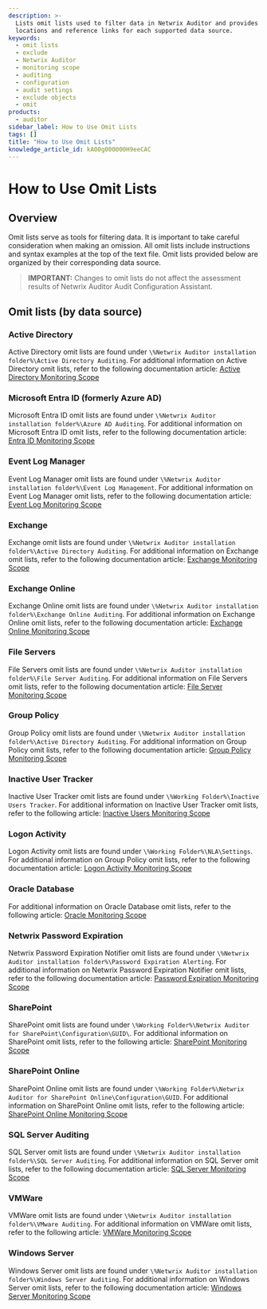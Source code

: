 ```yaml
---
description: >-
  Lists omit lists used to filter data in Netwrix Auditor and provides the file
  locations and reference links for each supported data source.
keywords:
  - omit lists
  - exclude
  - Netwrix Auditor
  - monitoring scope
  - auditing
  - configuration
  - audit settings
  - exclude objects
  - omit
products:
  - auditor
sidebar_label: How to Use Omit Lists
tags: []
title: "How to Use Omit Lists"
knowledge_article_id: kA00g000000H9eeCAC
---
```


# How to Use Omit Lists

## Overview

Omit lists serve as tools for filtering data. It is important to take careful consideration when making an omission. All omit lists include instructions and syntax examples at the top of the text file. Omit lists provided below are organized by their corresponding data source.

> **IMPORTANT:** Changes to omit lists do not affect the assessment results of Netwrix Auditor Audit Configuration Assistant.

## Omit lists (by data source)

### Active Directory

Active Directory omit lists are found under `\%Netwrix Auditor installation folder%\Active Directory Auditing`. For additional information on Active Directory omit lists, refer to the following documentation article: [Active Directory Monitoring Scope](https://docs.netwrix.com/docs/auditor/10_8/admin/monitoringplans/activedirectory/scope)

### Microsoft Entra ID (formerly Azure AD)

Microsoft Entra ID omit lists are found under `\%Netwrix Auditor installation folder%\Azure AD Auditing`. For additional information on Microsoft Entra ID omit lists, refer to the following documentation article: [Entra ID Monitoring Scope](https://docs.netwrix.com/docs/auditor/10_8/admin/monitoringplans/microsoftentraid/scope)

### Event Log Manager

Event Log Manager omit lists are found under `\%Netwrix Auditor installation folder%\Event Log Management`. For additional information on Event Log Manager omit lists, refer to the following documentation article: [Event Log Monitoring Scope](https://docs.netwrix.com/docs/auditor/10_8/tools/eventlogmanager/eventlog)

### Exchange

Exchange omit lists are found under `\%Netwrix Auditor installation folder%\Active Directory Auditing`. For additional information on Exchange omit lists, refer to the following documentation article: [Exchange Monitoring Scope](https://docs.netwrix.com/docs/auditor/10_8/admin/monitoringplans/exchange/scope)

### Exchange Online

Exchange Online omit lists are found under `\%Netwrix Auditor installation folder%\Exchange Online Auditing`. For additional information on Exchange Online omit lists, refer to the following documentation article: [Exchange Online Monitoring Scope](https://docs.netwrix.com/docs/auditor/10_8/admin/monitoringplans/exchangeonline/scope)

### File Servers

File Servers omit lists are found under `\%Netwrix Auditor installation folder%\File Server Auditing`. For additional information on File Servers omit lists, refer to the following documentation article: [File Server Monitoring Scope](https://docs.netwrix.com/docs/auditor/10_8/admin/monitoringplans/fileservers/scope)

### Group Policy

Group Policy omit lists are found under `\%Netwrix Auditor installation folder%\Active Directory Auditing`. For additional information on Group Policy omit lists, refer to the following documentation article: [Group Policy Monitoring Scope](https://docs.netwrix.com/docs/auditor/10_8/admin/monitoringplans/grouppolicy/scope)

### Inactive User Tracker

Inactive User Tracker omit lists are found under `\%Working Folder%\Inactive Users Tracker`. For additional information on Inactive User Tracker omit lists, refer to the following article: [Inactive Users Monitoring Scope](https://docs.netwrix.com/docs/auditor/10_8/tools/inactiveusertracker#monitoring-scope)

### Logon Activity

Logon Activity omit lists are found under `\%Working Folder%\NLA\Settings`. For additional information on Group Policy omit lists, refer to the following documentation article: [Logon Activity Monitoring Scope](https://docs.netwrix.com/docs/auditor/10_8/admin/monitoringplans/logonactivity/scope)

### Oracle Database

For additional information on Oracle Database omit lists, refer to the following article: [Oracle Monitoring Scope](https://docs.netwrix.com/docs/auditor/10_8/admin/monitoringplans/oracle/scope)

### Netwrix Password Expiration

Netwrix Password Expiration Notifier omit lists are found under `\%Netwrix Auditor installation folder%\Password Expiration Alerting`. For additional information on Netwrix Password Expiration Notifier omit lists, refer to the following documentation article: [Password Expiration Monitoring Scope](https://docs.netwrix.com/docs/auditor/10_7/tools/passwordexpirationnotifier/monitoringscope)

### SharePoint

SharePoint omit lists are found under `\%Working Folder%\Netwrix Auditor for SharePoint\Configuration\GUID\`. For additional information on SharePoint omit lists, refer to the following article: [SharePoint Monitoring Scope](https://docs.netwrix.com/docs/auditor/10_8/admin/monitoringplans/sharepoint/scope)

### SharePoint Online

SharePoint Online omit lists are found under `\%Working Folder%\Netwrix Auditor for SharePoint Online\Configuration\GUID`. For additional information on SharePoint Online omit lists, refer to the following article: [SharePoint Online Monitoring Scope](https://docs.netwrix.com/docs/auditor/10_8/admin/monitoringplans/sharepointonline/scope)

### SQL Server Auditing

SQL Server omit lists are found under `\%Netwrix Auditor installation folder%\SQL Server Auditing`. For additional information on SQL Server omit lists, refer to the following documentation article: [SQL Server Monitoring Scope](https://docs.netwrix.com/docs/auditor/10_8/admin/monitoringplans/sqlserver/scope)

### VMWare

VMWare omit lists are found under `\%Netwrix Auditor installation folder%\VMware Auditing`. For additional information on VMWare omit lists, refer to the following article: [VMWare Monitoring Scope](https://docs.netwrix.com/docs/auditor/10_8/admin/monitoringplans/vmware/scope)

### Windows Server

Windows Server omit lists are found under `\%Netwrix Auditor installation folder%\Windows Server Auditing`. For additional information on Windows Server omit lists, refer to the following documentation article: [Windows Server Monitoring Scope](https://docs.netwrix.com/docs/auditor/10_8/admin/monitoringplans/windows/scope)
